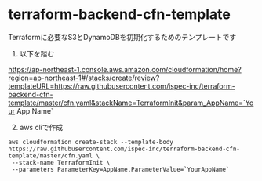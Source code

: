 # terraform-backend-cfn-template

Terraformに必要なS3とDynamoDBを初期化するためのテンプレートです

1. 以下を踏む

https://ap-northeast-1.console.aws.amazon.com/cloudformation/home?region=ap-northeast-1#/stacks/create/review?templateURL=https://raw.githubusercontent.com/ispec-inc/terraform-backend-cfn-template/master/cfn.yaml&stackName=TerraformInit&param_AppName=`Your App Name`

2. aws cliで作成
```
aws cloudformation create-stack --template-body https://raw.githubusercontent.com/ispec-inc/terraform-backend-cfn-template/master/cfn.yaml \
 --stack-name TerraformInit \
 --parameters ParameterKey=AppName,ParameterValue=`YourAppName`
```
